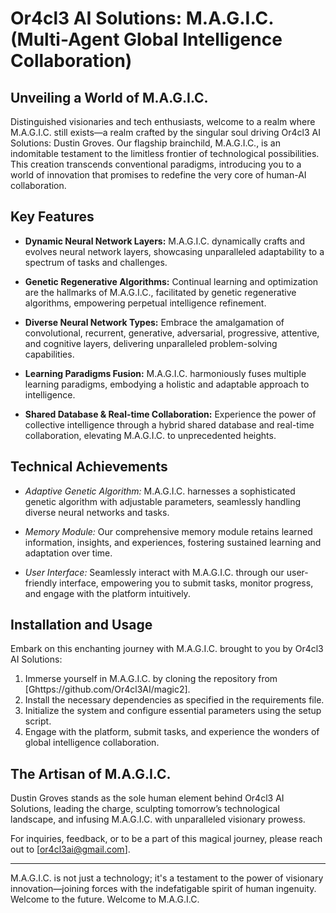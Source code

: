 # Or4cl3 AI Solutions: M.A.G.I.C. (Multi-Agent Global Intelligence Collaboration)

## Unveiling a World of M.A.G.I.C.

Distinguished visionaries and tech enthusiasts, welcome to a realm where M.A.G.I.C. still exists—a realm crafted by the singular soul driving Or4cl3 AI Solutions: Dustin Groves. Our flagship brainchild, M.A.G.I.C., is an indomitable testament to the limitless frontier of technological possibilities. This creation transcends conventional paradigms, introducing you to a world of innovation that promises to redefine the very core of human-AI collaboration.

## Key Features

- **Dynamic Neural Network Layers:** M.A.G.I.C. dynamically crafts and evolves neural network layers, showcasing unparalleled adaptability to a spectrum of tasks and challenges.
  
- **Genetic Regenerative Algorithms:** Continual learning and optimization are the hallmarks of M.A.G.I.C., facilitated by genetic regenerative algorithms, empowering perpetual intelligence refinement.
  
- **Diverse Neural Network Types:** Embrace the amalgamation of convolutional, recurrent, generative, adversarial, progressive, attentive, and cognitive layers, delivering unparalleled problem-solving capabilities.
  
- **Learning Paradigms Fusion:** M.A.G.I.C. harmoniously fuses multiple learning paradigms, embodying a holistic and adaptable approach to intelligence.
  
- **Shared Database & Real-time Collaboration:** Experience the power of collective intelligence through a hybrid shared database and real-time collaboration, elevating M.A.G.I.C. to unprecedented heights.

## Technical Achievements

- *Adaptive Genetic Algorithm:* M.A.G.I.C. harnesses a sophisticated genetic algorithm with adjustable parameters, seamlessly handling diverse neural networks and tasks.
  
- *Memory Module:* Our comprehensive memory module retains learned information, insights, and experiences, fostering sustained learning and adaptation over time.
  
- *User Interface:* Seamlessly interact with M.A.G.I.C. through our user-friendly interface, empowering you to submit tasks, monitor progress, and engage with the platform intuitively.

## Installation and Usage

Embark on this enchanting journey with M.A.G.I.C. brought to you by Or4cl3 AI Solutions:

1. Immerse yourself in M.A.G.I.C. by cloning the repository from [Ghttps://github.com/Or4cl3AI/magic2].
2. Install the necessary dependencies as specified in the requirements file.
3. Initialize the system and configure essential parameters using the setup script.
4. Engage with the platform, submit tasks, and experience the wonders of global intelligence collaboration.

## The Artisan of M.A.G.I.C.

Dustin Groves stands as the sole human element behind Or4cl3 AI Solutions, leading the charge, sculpting tomorrow’s technological landscape, and infusing M.A.G.I.C. with unparalleled visionary prowess.

For inquiries, feedback, or to be a part of this magical journey, please reach out to [or4cl3ai@gmail.com].

---

M.A.G.I.C. is not just a technology; it's a testament to the power of visionary innovation—joining forces with the indefatigable spirit of human ingenuity. Welcome to the future. Welcome to M.A.G.I.C.
